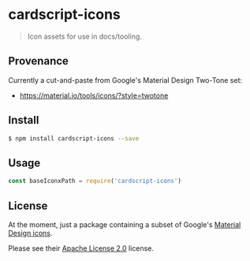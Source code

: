 # cardscript-icons

> Icon assets for use in docs/tooling.

## Provenance

Currently a cut-and-paste from Google's Material Design Two-Tone set:

* https://material.io/tools/icons/?style=twotone


## <a name="install"></a>Install
```bash
$ npm install cardscript-icons --save
```

## Usage

``` javascript
const baseIconxPath = require('cardscript-icons')
```

## <a name="license"></a>License

At the moment, just a package containing a subset of Google's [Material Design icons](https://material.io/).

Please see their [Apache License 2.0](https://github.com/material-components/material-components-android/blob/master/LICENSE) license.



